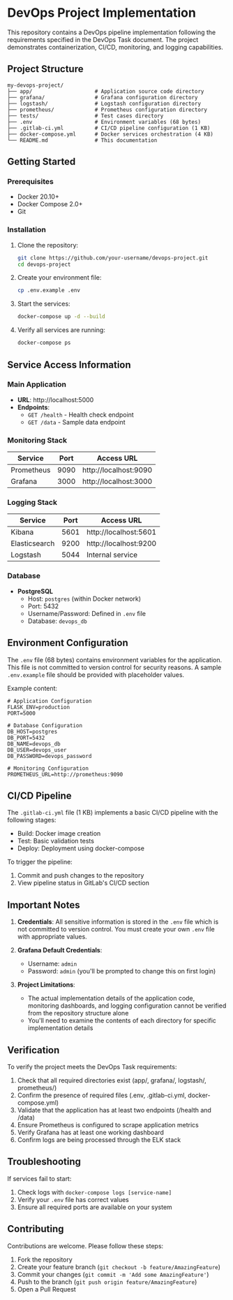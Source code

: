 # DevOps Project Implementation

This repository contains a DevOps pipeline implementation following the requirements specified in the DevOps Task document. The project demonstrates containerization, CI/CD, monitoring, and logging capabilities.

## Project Structure

```
my-devops-project/
├── app/                    # Application source code directory
├── grafana/                # Grafana configuration directory
├── logstash/               # Logstash configuration directory
├── prometheus/             # Prometheus configuration directory
├── tests/                  # Test cases directory
├── .env                    # Environment variables (68 bytes)
├── .gitlab-ci.yml          # CI/CD pipeline configuration (1 KB)
├── docker-compose.yml      # Docker services orchestration (4 KB)
└── README.md               # This documentation
```

## Getting Started

### Prerequisites

- Docker 20.10+
- Docker Compose 2.0+
- Git

### Installation

1. Clone the repository:
   ```bash
   git clone https://github.com/your-username/devops-project.git
   cd devops-project
   ```

2. Create your environment file:
   ```bash
   cp .env.example .env
   ```

3. Start the services:
   ```bash
   docker-compose up -d --build
   ```

4. Verify all services are running:
   ```bash
   docker-compose ps
   ```

## Service Access Information

### Main Application
- **URL**: http://localhost:5000
- **Endpoints**:
  - `GET /health` - Health check endpoint
  - `GET /data` - Sample data endpoint

### Monitoring Stack
| Service | Port | Access URL |
|---------|------|------------|
| Prometheus | 9090 | http://localhost:9090 |
| Grafana | 3000 | http://localhost:3000 |

### Logging Stack
| Service | Port | Access URL |
|---------|------|------------|
| Kibana | 5601 | http://localhost:5601 |
| Elasticsearch | 9200 | http://localhost:9200 |
| Logstash | 5044 | Internal service |

### Database
- **PostgreSQL**
  - Host: `postgres` (within Docker network)
  - Port: 5432
  - Username/Password: Defined in `.env` file
  - Database: `devops_db`

## Environment Configuration

The `.env` file (68 bytes) contains environment variables for the application. This file is not committed to version control for security reasons. A sample `.env.example` file should be provided with placeholder values.

Example content:
```
# Application Configuration
FLASK_ENV=production
PORT=5000

# Database Configuration
DB_HOST=postgres
DB_PORT=5432
DB_NAME=devops_db
DB_USER=devops_user
DB_PASSWORD=devops_password

# Monitoring Configuration
PROMETHEUS_URL=http://prometheus:9090
```

## CI/CD Pipeline

The `.gitlab-ci.yml` file (1 KB) implements a basic CI/CD pipeline with the following stages:
- Build: Docker image creation
- Test: Basic validation tests
- Deploy: Deployment using docker-compose

To trigger the pipeline:
1. Commit and push changes to the repository
2. View pipeline status in GitLab's CI/CD section

## Important Notes

1. **Credentials**: All sensitive information is stored in the `.env` file which is not committed to version control. You must create your own `.env` file with appropriate values.

2. **Grafana Default Credentials**: 
   - Username: `admin`
   - Password: `admin` (you'll be prompted to change this on first login)

3. **Project Limitations**:
   - The actual implementation details of the application code, monitoring dashboards, and logging configuration cannot be verified from the repository structure alone
   - You'll need to examine the contents of each directory for specific implementation details

## Verification

To verify the project meets the DevOps Task requirements:

1. Check that all required directories exist (app/, grafana/, logstash/, prometheus/)
2. Confirm the presence of required files (.env, .gitlab-ci.yml, docker-compose.yml)
3. Validate that the application has at least two endpoints (/health and /data)
4. Ensure Prometheus is configured to scrape application metrics
5. Verify Grafana has at least one working dashboard
6. Confirm logs are being processed through the ELK stack

## Troubleshooting

If services fail to start:
1. Check logs with `docker-compose logs [service-name]`
2. Verify your `.env` file has correct values
3. Ensure all required ports are available on your system

## Contributing

Contributions are welcome. Please follow these steps:
1. Fork the repository
2. Create your feature branch (`git checkout -b feature/AmazingFeature`)
3. Commit your changes (`git commit -m 'Add some AmazingFeature'`)
4. Push to the branch (`git push origin feature/AmazingFeature`)
5. Open a Pull Request